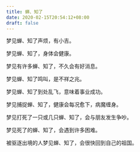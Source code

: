 ```yaml
---
title: 蝉、知了
date: 2020-02-15T20:54:12+08:00
draft: false
---
```


梦见蝉、知了声烦，有小吉。



梦见蝉、知了，身体会健康。



梦见有许多蝉、知了，不久会有好消息。



梦见蝉、知了鸣叫，是不祥之兆。



梦见蝉、知了到处乱飞，意味着事业成功。



梦见捕捉蝉、知了，健康会每况愈下，病魔缠身。



梦见打死了一只或几只蝉、知了，会与朋友发生争吵。



梦见死了的蝉、知了，会遇到许多困难。



被驱逐出境的人梦见蝉、知了，会很快回到自己的祖国。

